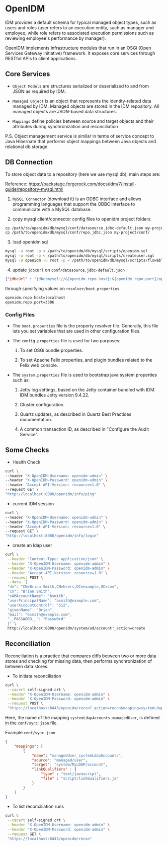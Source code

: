 # OpenIDM

IDM provides a default schema for typical managed object types, such as users and roles (user refers to an execution entity, such as manager and employee, while role refers to associated execution permissions such as reviewing employee's performance by manager).

OpenIDM implements infrastructure modules that run in an OSGi (Open Services Gateway initiative) framework. It exposes core services through RESTful APIs to client applications.

## Core Services

* `Object Model`s are structures serialized or deserialized to and from JSON as required by IDM. 

* `Managed Object` is an object that represents the identity-related data managed by IDM. Managed objects are stored in the IDM repository. All managed objects are JSON-based data structures.

* `Mappings` define policies between source and target objects and their attributes during synchronization and reconciliation

P.S. Object management service is similar in terms of service concept to Java Hibernate that performs object mappings between Java objects and relational db storage.

## DB Connection

To store object data to a repository (here we use mysql db), main steps are:

Reference:
https://backstage.forgerock.com/docs/idm/7/install-guide/repository-mysql.html

1. `MySQL Connector` (download it) is an ODBC interface and allows programming languages that support the ODBC interface to communicate with a MySQL database. 

2. copy mysql client/connector config files to openidm project folders:
```bash
cp /path/to/openidm/db/mysql/conf/datasource.jdbc-default.json my-project/conf/
cp /path/to/openidm/db/mysql/conf/repo.jdbc.json my-project/conf/
```

3. load openidm sql
```bash
mysql -u root -p < /path/to/openidm/db/mysql/scripts/openidm.sql
mysql -u root -p < /path/to/openidm/db/mysql/scripts/createuser.sql
mysql -D openidm -u root -p < /path/to/openidm/db/mysql/scripts/flowable.mysql.all.create.sql
```

4. update `jdbcUrl` on `conf/datasource.jdbc-default.json`
```json
{"jdbcUrl" : "jdbc:mysql://&{openidm.repo.host}:&{openidm.repo.port}/openidm?allowMultiQueries=true&characterEncoding=utf8&serverTimezone=UTC"}
```
through specifying values on `resolver/boot.properties`
```bash
openidm.repo.host=localhost
openidm.repo.port=3306
```

### Config Files

* The `boot.properties` file is the property resolver file. Generally, this file lets you set variables that are used in other configuration files.

*  The `config.properties` file is used for two purposes:

    1) To set OSGi bundle properties.

    2) To set Apache Felix properties, and plugin bundles related to the Felix web console. 

* The `system.properties` file is used to bootstrap java system properties such as:

    1) Jetty log settings, based on the Jetty container bundled with IDM. IDM bundles Jetty version 9.4.22.

    2) Cluster configuration.

    3) Quartz updates, as described in Quartz Best Practices documentation.

    4) A common transaction ID, as described in "Configure the Audit Service". 

## Some Checks

* Health Check
```bash
curl \
--header "X-OpenIDM-Username: openidm-admin" \
--header "X-OpenIDM-Password: openidm-admin" \
--header "Accept-API-Version: resource=1.0" \
--request GET \
"http://localhost:8080/openidm/info/ping"
```

* current IDM session
```bash
curl \
--header "X-OpenIDM-Username: openidm-admin" \
--header "X-OpenIDM-Password: openidm-admin" \
--header "Accept-API-Version: resource=1.0" \
--request GET \
"http://localhost:8080/openidm/info/login"
```

* create an ldap user
```bash
curl \
 --header "Content-Type: application/json" \
 --header "X-OpenIDM-Username: openidm-admin" \
 --header "X-OpenIDM-Password: openidm-admin" \
 --header "Accept-API-Version: resource=1.0" \
 --request POST \
 --data '{
 "dn": "CN=Brian Smith,CN=Users,DC=example,DC=com",
 "cn": "Brian Smith",
 "sAMAccountName": "bsmith",
 "userPrincipalName": "bsmith@example.com",
 "userAccountControl": "512",
 "givenName": "Brian",
 "mail": "bsmith@example.com",
 "__PASSWORD__": "Passw0rd"
 }' \
 http://localhost:8080/openidm/system/ad/account?_action=create
```

## Reconciliation

Reconciliation is a practice that compares diffs between two or more data stores and checking for missing data, then performs synchronization of between data stores.

* To initiate reconciliation
```bash
curl \
 --cacert self-signed.crt \
 --header "X-OpenIDM-Username: openidm-admin" \
 --header "X-OpenIDM-Password: openidm-admin" \
 --request POST \
 "https://localhost:8443/openidm/recon?_action=recon&mapping=systemLdapAccounts_managedUser"
```
Here, the name of the mapping `systemLdapAccounts_managedUser`, is defined in the `conf/sync.json` file.

Example `conf/sync.json`
```json
{
    "mappings": [
        {
            "name": "managedUser_systemLdapAccounts",
            "source": "managed/user",
            "target": "system/MyLDAP/account",
            "linkQualifiers" : {
                "type" : "text/javascript",
                "file" : "script/linkQualifiers.js"
            }
        }
    ]
}
```

* To list reconciliation runs
```bash
curl \
 --cacert self-signed.crt \
 --header "X-OpenIDM-Username: openidm-admin" \
 --header "X-OpenIDM-Password: openidm-admin" \
 --request GET \
 "https://localhost:8443/openidm/recon"
```